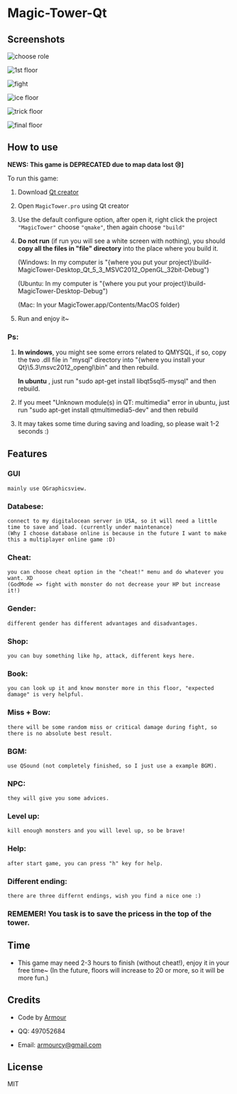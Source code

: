 # Magic-Tower-Qt

## Screenshots

![choose role](https://user-images.githubusercontent.com/5276065/31418837-25e8d16e-aded-11e7-9f52-b1d504cb79e8.jpg)

![1st floor](https://user-images.githubusercontent.com/5276065/31418838-26002062-aded-11e7-8d38-49ed9972c757.jpg)

![fight](https://user-images.githubusercontent.com/5276065/31418839-262e4c3a-aded-11e7-8656-be1253a34eb0.jpg)

![ice floor](https://user-images.githubusercontent.com/5276065/31418840-26457d56-aded-11e7-8e85-40989a3a6fde.jpg)

![trick floor](https://user-images.githubusercontent.com/5276065/31418841-265c9c20-aded-11e7-9c80-f2122c8722f8.jpg)

![final floor](https://user-images.githubusercontent.com/5276065/31418842-2677e728-aded-11e7-8f7f-b33eb412ec6b.jpg)

## How to use

**NEWS: This game is DEPRECATED due to map data lost 😢]**

To run this game:

1. Download [Qt creator](https://www.qt.io/download-open-source/#section-6)
1. Open `MagicTower.pro` using Qt creator
1. Use the default configure option, after open it, right click the project `"MagicTower"` choose `"qmake"`, then again choose `"build"`
1. **Do not run** (if run you will see a white screen with nothing), you should **copy all the files in "file" directory** into the place where you build it.

	(Windows: In my computer is "{where you put your project}\build-MagicTower-Desktop_Qt_5_3_MSVC2012_OpenGL_32bit-Debug")
	
	(Ubuntu: In my computer is "{where you put your project}\build-MagicTower-Desktop-Debug")
	
	(Mac: In your MagicTower.app/Contents/MacOS folder)

1. Run and enjoy it~

### Ps:

1. **In windows**, you might see some errors related to QMYSQL, if so, copy the two .dll file in "mysql" directory into "{where you install your Qt}\5.3\msvc2012_opengl\bin" and then rebuild.
	
	**In ubuntu** , just run "sudo apt-get install libqt5sql5-mysql" and then rebuild.

1. If you meet "Unknown module(s) in QT: multimedia" error in ubuntu, just run "sudo apt-get install qtmultimedia5-dev" and then rebuild
1. It may takes some time during saving and loading, so please wait 1-2 seconds :)

## Features

### GUI
	mainly use QGraphicsview.
### Databese: 		
	connect to my digitalocean server in USA, so it will need a little time to save and load. (currently under maintenance)
	(Why I choose database online is because in the future I want to make this a multiplayer online game :D)
### Cheat: 			
	you can choose cheat option in the "cheat!" menu and do whatever you want. XD
	(GodMode => fight with monster do not decrease your HP but increase it!)
### Gender:			
	different gender has different advantages and disadvantages.
### Shop: 			
	you can buy something like hp, attack, different keys here.
### Book: 			
	you can look up it and know monster more in this floor, "expected damage" is very helpful.
### Miss + Bow: 	
	there will be some random miss or critical damage during fight, so there is no absolute best result.
### BGM: 			
	use QSound (not completely finished, so I just use a example BGM).
### NPC:	
	they will give you some advices.
### Level up:
	kill enough monsters and you will level up, so be brave!
### Help:
	after start game, you can press "h" key for help.
### Different ending:	
	there are three differnt endings, wish you find a nice one :)

### REMEMER! You task is to **save the pricess in the top of the tower.**

## Time

* This game may need 2-3 hours to finish (without cheat!), enjoy it in your free time~ (In the future, floors will increase to 20 or more, so it will be more fun.)

## Credits

* Code by [Armour](http://www.github.com/armour)

* QQ: 497052684

* Email: armourcy@gmail.com

## License

MIT
